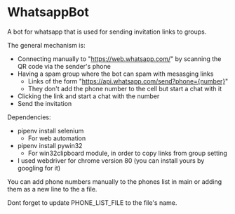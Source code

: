 # WhatsappBot

A bot for whatsapp that is used for sending invitation links to groups.

The general mechanism is:

  - Connecting manually to "https://web.whatsapp.com/" by scanning the QR code via the sender's phone
  - Having a spam group where the bot can spam with mesasging links 
	- Links of the form "https://api.whatsapp.com/send?phone={number}" 
	- They don't add the phone number to the cell but start a chat with it
  - Clicking the link and start a chat with the number
  - Send the invitation

Dependencies:

  - pipenv install selenium
	- For web automation
  - pipenv install pywin32
	-  For win32clipboard module, in order to copy links from group setting
  - I used webdriver for chrome version 80 (you can install yours by googling for it)

You can add phone numbers manually to the phones list in main or adding them as a new line to the a file.

Dont forget to update PHONE_LIST_FILE to the file's name.